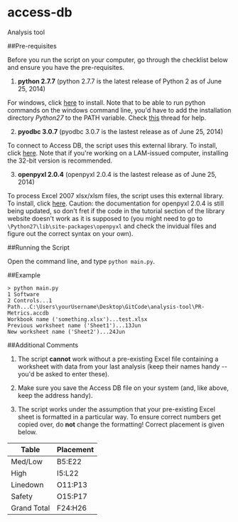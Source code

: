 access-db
=========

Analysis tool

##Pre-requisites

Before you run the script on your computer, go through the checklist below and ensure you have the pre-requisites.

1. **python 2.7.7** (python 2.7.7 is the latest release of Python 2 as of June 25, 2014)
  
  For windows, click [here](https://www.python.org/downloads/windows/ "Python 2.7.7 Installation") to install. Note that to be able to run python commands on the windows command line, you'd have to add the installation directory *Python27* to the PATH variable. Check [this](http://stackoverflow.com/questions/4621255/how-do-i-run-a-python-program-in-the-command-prompt-in-windows-7 "Stackoverflow thread") thread for help.

2. **pyodbc 3.0.7** (pyodbc 3.0.7 is the lastest release as of June 25, 2014)
  
  To connect to Access DB, the script uses this external library. To install, click [here](https://code.google.com/p/pyodbc/downloads/list). Note that if you're working on a LAM-issued computer, installing the 32-bit version is recommended.

3. **openpyxl 2.0.4** (openpyxl 2.0.4 is the lastest release as of June 25, 2014)
  
  To process Excel 2007 xlsx/xlsm files, the script uses this external library. To install, click [here](https://pypi.python.org/pypi/openpyxl).
  Caution: the documentation for openpyxl 2.0.4 is still being updated, so don't fret if the code in the tutorial section of the library website doesn't work as it is supposed to (you might need to go to `\Python27\lib\site-packages\openpyxl` and check the invidual files and figure out the correct syntax on your own).

##Running the Script

Open the command line, and type `python main.py`.

##Example

```
> python main.py
1 Software
2 Controls...1
Path...C:\Users\yourUsername\Desktop\GitCode\analysis-tool\PR-Metrics.accdb
Workbook name ('something.xlsx')...test.xlsx
Previous worksheet name ('Sheet1')...13Jun
New worksheet name ('Sheet2')...24Jun
```

##Additional Comments

1. The script **cannot** work without a pre-existing Excel file containing a worksheet with data from your last analysis (keep their names handy -- you'd be asked to enter these).

2. Make sure you save the Access DB file on your system (and, like above, keep the address handy).

2. The script works under the assumption that your pre-existing Excel sheet is formatted in a particular way. To ensure correct numbers get copied over, do **not** change the formatting! Correct placement is given below.
  
  **Table** | **Placement**
  --- | ---
  Med/Low | B5:E22
  High | I5:L22
  Linedown | O11:P13
  Safety | O15:P17
  Grand Total | F24:H26
